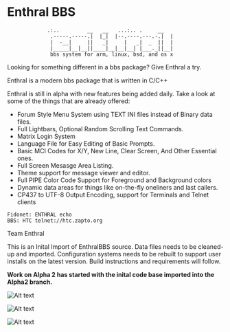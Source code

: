Enthral BBS
===========
                 .:..         __   __   ...:.. .     __ 
                  .-----.-----.|  |_|  |--.----.---.-.|  | 
                  |  -__|     ||   _|     |   _|  _  ||  | 
                  |_____|__|__||____|__|__|__| |___._||__| 
                  bbs system for arm, linux, bsd, and os x 

Looking for something different in a bbs package? Give Enthral a try.   

Enthral is a modern bbs package that is written in C/C++

Enthral is still in alpha with new features being added daily. Take a look at 
some of the things that are already offered: 

* Forum Style Menu System using TEXT INI files instead of Binary data files. 
* Full Lightbars, Optional Random Scrolling Text Commands. 
* Matrix Login System 
* Language File for Easy Editing of Basic Prompts. 
* Basic MCI Codes for X/Y, New Line, Clear Screen, And Other Essential ones. 
* Full Screen Mesasge Area Listing. 
* Theme support for message viewer and editor. 
* Full PIPE Color Code Support for Foreground and Background colors 
* Dynamic data areas for things like on-the-fly oneliners and last callers. 
* CP437 to UTF-8 Output Encoding, support for Terminals and Telnet clients

```
Fidonet: ENTHRAL echo 
BBS: HTC telnet://htc.zapto.org
```
Team Enthral 

This is an Inital Import of EnthralBBS source.  Data files needs to be cleaned-up and imported.  Configuration systems needs to be rebuilt to support user installs on the latest version. Build instructions and requirements will follow.

**Work on Alpha 2 has started with the inital code base imported into the Alpha2 branch.**

![Alt text](https://dl.dropboxusercontent.com/u/92792939/bootup.png "Boot-up Menu")

![Alt text](https://dl.dropboxusercontent.com/u/92792939/matrix.png "Matrix Menu")

![Alt text](https://dl.dropboxusercontent.com/u/92792939/main.png "Main Menu")

